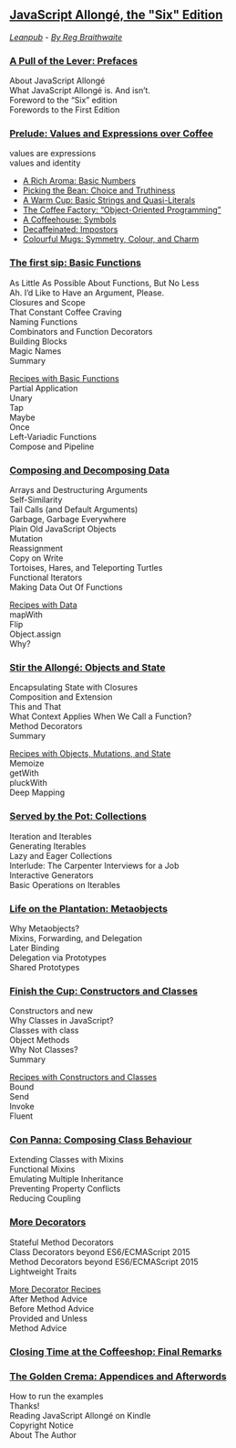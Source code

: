 ## [JavaScript Allongé, the "Six" Edition](https://github.com/raganwald/javascript-allonge-six) 
*[Leanpub](https://leanpub.com/javascriptallongesix/read#leanpub-auto-about-javascript-allong) - [By Reg Braithwaite](https://github.com/raganwald)*
### [A Pull of the Lever: Prefaces](markdown/book_1_preface.md)   
About JavaScript Allongé   
What JavaScript Allongé is. And isn’t.   
Foreword to the “Six” edition   
Forewords to the First Edition   
### [Prelude: Values and Expressions over Coffee](markdown/book_2_prelude.md)   
values are expressions   
values and identity   
* [A Rich Aroma: Basic Numbers](markdown/sub_0_numbers.md)   
* [Picking the Bean: Choice and Truthiness](markdown/sub_1_choice.md)  
* [A Warm Cup: Basic Strings and Quasi-Literals](markdown/sub_2_strings.md)  
* [The Coffee Factory: “Object-Oriented Programming”](markdown/sub_3_oop.md)  
* [A Coffeehouse: Symbols](markdown/sub_4_symbols.md)  
* [Decaffeinated: Impostors](markdown/sub_5_impostors.md)  
* [Colourful Mugs: Symmetry, Colour, and Charm](markdown/sub_6_colours.md) 
### [The first sip: Basic Functions](markdown/main_0_functions.md)   
As Little As Possible About Functions, But No Less   
Ah. I’d Like to Have an Argument, Please.   
Closures and Scope   
That Constant Coffee Craving   
Naming Functions   
Combinators and Function Decorators   
Building Blocks   
Magic Names   
Summary   

[Recipes with Basic Functions](markdown/main_0r_functions.md)   
Partial Application   
Unary   
Tap   
Maybe   
Once   
Left-Variadic Functions   
Compose and Pipeline   
### [Composing and Decomposing Data](markdown/main_1_Composing.md)   
Arrays and Destructuring Arguments   
Self-Similarity   
Tail Calls (and Default Arguments)   
Garbage, Garbage Everywhere   
Plain Old JavaScript Objects   
Mutation   
Reassignment   
Copy on Write   
Tortoises, Hares, and Teleporting Turtles   
Functional Iterators   
Making Data Out Of Functions   

[Recipes with Data](markdown/main_1r_Composing.md)   
mapWith   
Flip   
Object.assign   
Why?   
### [Stir the Allongé: Objects and State](markdown/main_2_objects.md)   
Encapsulating State with Closures   
Composition and Extension   
This and That   
What Context Applies When We Call a Function?   
Method Decorators   
Summary   

[Recipes with Objects, Mutations, and State](markdown/main_2r_objects.md)   
Memoize   
getWith   
pluckWith   
Deep Mapping   
### [Served by the Pot: Collections](markdown/main_3_collections.md)   
Iteration and Iterables   
Generating Iterables   
Lazy and Eager Collections   
Interlude: The Carpenter Interviews for a Job   
Interactive Generators   
Basic Operations on Iterables   
### [Life on the Plantation: Metaobjects](markdown/main_4_metaobjects.md)   
Why Metaobjects?   
Mixins, Forwarding, and Delegation      
Later Binding    
Delegation via Prototypes   
Shared Prototypes   
### [Finish the Cup: Constructors and Classes](markdown/main_5_constructors.md)   
Constructors and new   
Why Classes in JavaScript?   
Classes with class   
Object Methods   
Why Not Classes?   
Summary   

[Recipes with Constructors and Classes](markdown/main_5r_constructors.md)   
Bound   
Send   
Invoke   
Fluent   
### [Con Panna: Composing Class Behaviour](markdown/main_6_classes.md)   
Extending Classes with Mixins   
Functional Mixins   
Emulating Multiple Inheritance   
Preventing Property Conflicts   
Reducing Coupling   
### [More Decorators](markdown/main_7_dedorators.md)   
Stateful Method Decorators   
Class Decorators beyond ES6/ECMAScript 2015   
Method Decorators beyond ES6/ECMAScript 2015   
Lightweight Traits   

[More Decorator Recipes](markdown/main_7r_dedorators.md)   
After Method Advice   
Before Method Advice   
Provided and Unless   
Method Advice   
### [Closing Time at the Coffeeshop: Final Remarks](markdown/book_3_closing-time.md)   
### [The Golden Crema: Appendices and Afterwords](markdown/book_4_appendices.md)   
How to run the examples   
Thanks!   
Reading JavaScript Allongé on Kindle   
Copyright Notice   
About The Author   

